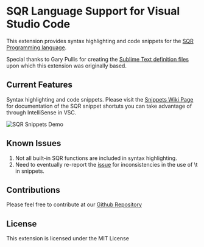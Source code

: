 # SQR Language Support for Visual Studio Code

This extension provides syntax highlighting and code snippets for the 
[SQR Programming language](https://en.wikipedia.org/wiki/SQR).

Special thanks to Gary Pullis for creating the [Sublime Text definition files](https://github.com/gpullis/SublimeText-PeopleSoft_SQR) 
upon which this extension was originally based.

## Current Features

Syntax highlighting and code snippets. Please visit the [Snippets Wiki Page](https://github.com/CityOfEscondido/Visual-Studio-Code-SQR/wiki/Snippets-Documentation) for documentation of the SQR snippet shortuts you can take advantage of through IntelliSense in VSC.

![SQR Snippets Demo](https://www.escondido.org/Data/Sites/1/media/video/SQR_Snippets.gif)

## Known Issues
1. Not all built-in SQR functions are included in syntax highlighting.
2. Need to eventually re-report the [issue](https://github.com/Microsoft/vscode/issues/5355) for inconsistencies in the use of \t in snippets.

## Contributions

Please feel free to contribute at our [Github Repository](https://github.com/CityOfEscondido/Visual-Studio-Code-SQR)

## License

This extension is licensed under the MIT License

